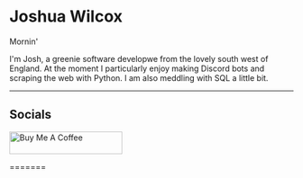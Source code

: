 # Joshua Wilcox

Mornin'

I'm Josh, a greenie software developwe from the lovely south west of England. At the moment I particularly enjoy making Discord bots and scraping the web with Python. I am also meddling with SQL a little bit.

---
## Socials
  
<a href="https://www.buymeacoffee.com/JMWCX" target="_blank"><img src="https://cdn.buymeacoffee.com/buttons/default-orange.png" alt="Buy Me A Coffee" height="40" width="200"></a>

=======
